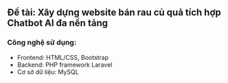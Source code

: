 ## Đề tài: Xây dựng website bán rau củ quả tích hợp Chatbot AI đa nền tảng

### Công nghệ sử dụng:
- Frontend: HTML/CSS, Bootstrap
- Backend: PHP framework Laravel
- Cơ sở dữ liệu: MySQL 
